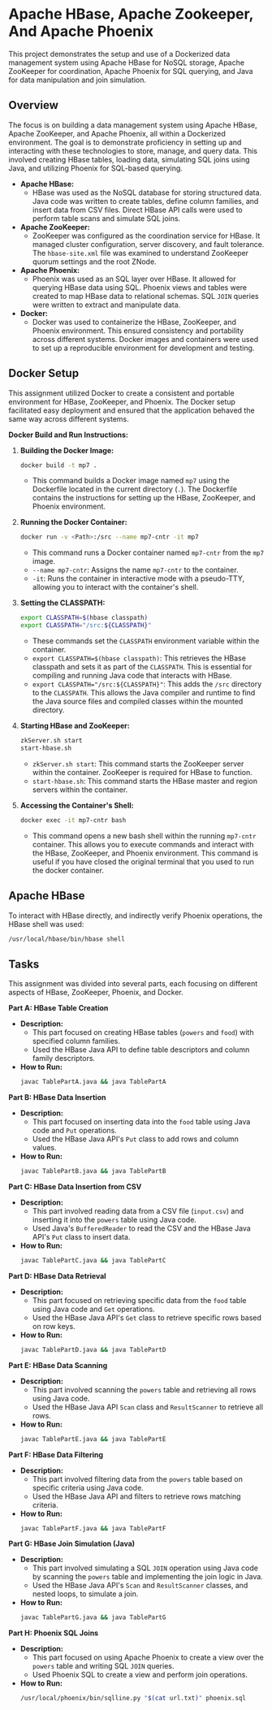 # Apache HBase, Apache Zookeeper, And Apache Phoenix

This project demonstrates the setup and use of a Dockerized data management system using Apache HBase for NoSQL storage, Apache ZooKeeper for coordination, Apache Phoenix for SQL querying, and Java for data manipulation and join simulation.

## Overview

The focus is on building a data management system using Apache HBase, Apache ZooKeeper, and Apache Phoenix, all within a Dockerized environment. The goal is to demonstrate proficiency in setting up and interacting with these technologies to store, manage, and query data. This involved creating HBase tables, loading data, simulating SQL joins using Java, and utilizing Phoenix for SQL-based querying.

* **Apache HBase:**
    * HBase was used as the NoSQL database for storing structured data. Java code was written to create tables, define column families, and insert data from CSV files. Direct HBase API calls were used to perform table scans and simulate SQL joins.
* **Apache ZooKeeper:**
    * ZooKeeper was configured as the coordination service for HBase. It managed cluster configuration, server discovery, and fault tolerance. The `hbase-site.xml` file was examined to understand ZooKeeper quorum settings and the root ZNode.
* **Apache Phoenix:**
    * Phoenix was used as an SQL layer over HBase. It allowed for querying HBase data using SQL. Phoenix views and tables were created to map HBase data to relational schemas. SQL `JOIN` queries were written to extract and manipulate data.
* **Docker:**
    * Docker was used to containerize the HBase, ZooKeeper, and Phoenix environment. This ensured consistency and portability across different systems. Docker images and containers were used to set up a reproducible environment for development and testing.

## Docker Setup

This assignment utilized Docker to create a consistent and portable environment for HBase, ZooKeeper, and Phoenix. The Docker setup facilitated easy deployment and ensured that the application behaved the same way across different systems.

**Docker Build and Run Instructions:**

1.  **Building the Docker Image:**

    ```bash
    docker build -t mp7 .
    ```

    * This command builds a Docker image named `mp7` using the Dockerfile located in the current directory (`.`). The Dockerfile contains the instructions for setting up the HBase, ZooKeeper, and Phoenix environment.

2.  **Running the Docker Container:**

    ```bash
    docker run -v <Path>:/src --name mp7-cntr -it mp7
    ```

    * This command runs a Docker container named `mp7-cntr` from the `mp7` image.
    * `--name mp7-cntr`: Assigns the name `mp7-cntr` to the container.
    * `-it`: Runs the container in interactive mode with a pseudo-TTY, allowing you to interact with the container's shell.

3.  **Setting the CLASSPATH:**

    ```bash
    export CLASSPATH=$(hbase classpath)
    export CLASSPATH="/src:${CLASSPATH}"
    ```

    * These commands set the `CLASSPATH` environment variable within the container.
    * `export CLASSPATH=$(hbase classpath)`: This retrieves the HBase classpath and sets it as part of the `CLASSPATH`. This is essential for compiling and running Java code that interacts with HBase.
    * `export CLASSPATH="/src:${CLASSPATH}"`: This adds the `/src` directory to the `CLASSPATH`. This allows the Java compiler and runtime to find the Java source files and compiled classes within the mounted directory.

4.  **Starting HBase and ZooKeeper:**

    ```bash
    zkServer.sh start
    start-hbase.sh
    ```

    * `zkServer.sh start`: This command starts the ZooKeeper server within the container. ZooKeeper is required for HBase to function.
    * `start-hbase.sh`: This command starts the HBase master and region servers within the container.

5.  **Accessing the Container's Shell:**

    ```bash
    docker exec -it mp7-cntr bash
    ```

    * This command opens a new bash shell within the running `mp7-cntr` container. This allows you to execute commands and interact with the HBase, ZooKeeper, and Phoenix environment. This command is useful if you have closed the original terminal that you used to run the docker container.


## Apache HBase 

To interact with HBase directly, and indirectly verify Phoenix operations, the HBase shell was used:

```bash
/usr/local/hbase/bin/hbase shell
```

## Tasks

This assignment was divided into several parts, each focusing on different aspects of HBase, ZooKeeper, Phoenix, and Docker.

**Part A: HBase Table Creation**

* **Description:**
    * This part focused on creating HBase tables (`powers` and `food`) with specified column families.
    * Used the HBase Java API to define table descriptors and column family descriptors.
* **How to Run:**
    ```bash
    javac TablePartA.java && java TablePartA
    ```

**Part B: HBase Data Insertion**

* **Description:**
    * This part focused on inserting data into the `food` table using Java code and `Put` operations.
    * Used the HBase Java API's `Put` class to add rows and column values.
* **How to Run:**
    ```bash
    javac TablePartB.java && java TablePartB
    ```

**Part C: HBase Data Insertion from CSV**

* **Description:**
    * This part involved reading data from a CSV file (`input.csv`) and inserting it into the `powers` table using Java code.
    * Used Java's `BufferedReader` to read the CSV and the HBase Java API's `Put` class to insert data.
* **How to Run:**
    ```bash
    javac TablePartC.java && java TablePartC
    ```

**Part D: HBase Data Retrieval**

* **Description:**
    * This part focused on retrieving specific data from the `food` table using Java code and `Get` operations.
    * Used the HBase Java API's `Get` class to retrieve specific rows based on row keys.
* **How to Run:**
    ```bash
    javac TablePartD.java && java TablePartD
    ```

**Part E: HBase Data Scanning**

* **Description:**
    * This part involved scanning the `powers` table and retrieving all rows using Java code.
    * Used the HBase Java API `Scan` class and `ResultScanner` to retrieve all rows.
* **How to Run:**
    ```bash
    javac TablePartE.java && java TablePartE
    ```

**Part F: HBase Data Filtering**

* **Description:**
    * This part involved filtering data from the `powers` table based on specific criteria using Java code.
    * Used the HBase Java API and filters to retrieve rows matching criteria.
* **How to Run:**
    ```bash
    javac TablePartF.java && java TablePartF
    ```

**Part G: HBase Join Simulation (Java)**

* **Description:**
    * This part involved simulating a SQL `JOIN` operation using Java code by scanning the `powers` table and implementing the join logic in Java.
    * Used the HBase Java API's `Scan` and `ResultScanner` classes, and nested loops, to simulate a join.
* **How to Run:**
    ```bash
    javac TablePartG.java && java TablePartG
    ```

**Part H: Phoenix SQL Joins**

* **Description:**
    * This part focused on using Apache Phoenix to create a view over the `powers` table and writing SQL `JOIN` queries.
    * Used Phoenix SQL to create a view and perform join operations.
* **How to Run:**
    ```bash
    /usr/local/phoenix/bin/sqlline.py "$(cat url.txt)" phoenix.sql

    ```
